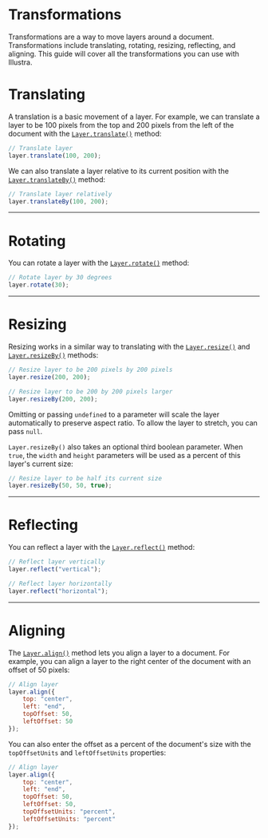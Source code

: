 # Transformations

Transformations are a way to move layers around a document. Transformations include translating, rotating, resizing, reflecting, and aligning. This guide will cover all the transformations you can use with Illustra.

# Translating

A translation is a basic movement of a layer. For example, we can translate a layer to be 100 pixels from the top and 200 pixels from the left of the document with the [`Layer.translate()`](https://illustra.apixel.me/docs/classes/Layer#translate) method:

```js
// Translate layer
layer.translate(100, 200);
```

We can also translate a layer relative to its current position with the [`Layer.translateBy()`](https://illustra.apixel.me/docs/classes/Layer#translateBy) method:

```js
// Translate layer relatively
layer.translateBy(100, 200);
```

---

# Rotating

You can rotate a layer with the [`Layer.rotate()`](https://illustra.apixel.me/docs/classes/Layer#translate) method:

```js
// Rotate layer by 30 degrees
layer.rotate(30);
```

---

# Resizing

Resizing works in a similar way to translating with the [`Layer.resize()`](https://illustra.apixel.me/docs/classes/Layer#resize) and [`Layer.resizeBy()`](https://illustra.apixel.me/docs/classes/Layer#resizeBy) methods:

```js
// Resize layer to be 200 pixels by 200 pixels
layer.resize(200, 200);

// Resize layer to be 200 by 200 pixels larger
layer.resizeBy(200, 200);
```

Omitting or passing `undefined` to a parameter will scale the layer automatically to preserve aspect ratio. To allow the layer to stretch, you can pass `null`.

`Layer.resizeBy()` also takes an optional third boolean parameter. When `true`, the `width` and `height` parameters will be used as a percent of this layer's current size:

```js
// Resize layer to be half its current size
layer.resizeBy(50, 50, true);
```

---

# Reflecting

You can reflect a layer with the [`Layer.reflect()`](https://illustra.apixel.me/docs/classes/Layer#reflect) method:

```js
// Reflect layer vertically
layer.reflect("vertical");

// Reflect layer horizontally
layer.reflect("horizontal");
```

---

# Aligning

The [`Layer.align()`](https://illustra.apixel.me/docs/classes/Layer#align) method lets you align a layer to a document. For example, you can align a layer to the right center of the document with an offset of 50 pixels:

```js
// Align layer
layer.align({
    top: "center",
    left: "end",
    topOffset: 50,
    leftOffset: 50
});
```

You can also enter the offset as a percent of the document's size with the `topOffsetUnits` and `leftOffsetUnits` properties:

```js
// Align layer
layer.align({
    top: "center",
    left: "end",
    topOffset: 50,
    leftOffset: 50,
    topOffsetUnits: "percent",
    leftOffsetUnits: "percent"
});
```
